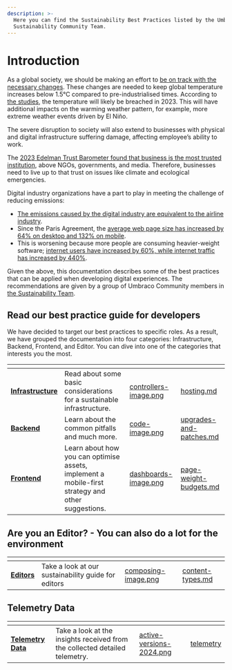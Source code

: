 ```yaml
---
description: >-
  Here you can find the Sustainability Best Practices listed by the Umbraco
  Sustainability Community Team.
---
```


# Introduction

As a global society, we should be making an effort to [be on track with the necessary changes](https://climateactiontracker.org/publications/state-of-climate-action-2022/). These changes are needed to keep global temperature increases below 1.5°C compared to pre-industrialised times. According to [the studies](https://climateactiontracker.org/publications/state-of-climate-action-2022/), the temperature will likely be breached in 2023. This will have additional impacts on the warming weather pattern, for example, more extreme weather events driven by El Niño.

The severe disruption to society will also extend to businesses with physical and digital infrastructure suffering damage, affecting employee’s ability to work.

The [2023 Edelman Trust Barometer found that business is the most trusted institution](https://www.edelman.com/trust/2023/trust-barometer), above NGOs, governments, and media. Therefore, businesses need to live up to that trust on issues like climate and ecological emergencies.

Digital industry organizations have a part to play in meeting the challenge of reducing emissions:

* [The emissions caused by the digital industry are equivalent to the airline industry](https://www.cell.com/patterns/pdfExtended/S2666-3899\(21\)00188-4).
* Since the Paris Agreement, the [average web page size has increased by 64% on desktop and 132% on mobile](https://httparchive.org/reports/page-weight?start=2015\_12\_01\&end=latest\&view=list).
* This is worsening because more people are consuming heavier-weight software; [internet users have increased by 60%, while internet traffic has increased by 440%](https://www.iea.org/energy-system/buildings/data-centres-and-data-transmission-networks).

Given the above, this documentation describes some of the best practices that can be applied when developing digital experiences. The recommendations are given by a group of Umbraco Community members in [the Sustainability Team](https://umbraco.com/blog/meet-the-new-community-sustainability-team/).

## Read our best practice guide for developers

We have decided to target our best practices to specific roles. As a result, we have grouped the documentation into four categories: Infrastructure, Backend, Frontend, and Editor. You can dive into one of the categories that interests you the most.

<table data-view="cards"><thead><tr><th></th><th></th><th data-hidden data-card-cover data-type="files"></th><th data-hidden data-card-target data-type="content-ref"></th></tr></thead><tbody><tr><td><a href="infrastructure/"><strong>Infrastructure</strong></a></td><td>Read about some basic considerations for a sustainable infrastructure.</td><td><a href="assets/controllers-image.png">controllers-image.png</a></td><td><a href="infrastructure/hosting.md">hosting.md</a></td></tr><tr><td><a href="backend/"><strong>Backend</strong></a></td><td>Learn about the common pitfalls and much more.</td><td><a href="assets/code-image.png">code-image.png</a></td><td><a href="backend/upgrades-and-patches.md">upgrades-and-patches.md</a></td></tr><tr><td><a href="frontend/"><strong>Frontend</strong></a></td><td>Learn about how you can optimise assets, implement a mobile-first strategy and other suggestions.</td><td><a href="assets/dashboards-image.png">dashboards-image.png</a></td><td><a href="frontend/page-weight-budgets.md">page-weight-budgets.md</a></td></tr></tbody></table>

## Are you an Editor? - You can also do a lot for the environment

<table data-view="cards"><thead><tr><th></th><th></th><th data-hidden data-card-cover data-type="files"></th><th data-hidden data-card-target data-type="content-ref"></th></tr></thead><tbody><tr><td><a href="editor/"><strong>Editors</strong></a></td><td>Take a look at our sustainability guide for editors</td><td><a href="assets/composing-image.png">composing-image.png</a></td><td><a href="editor/content-types.md">content-types.md</a></td></tr></tbody></table>

## Telemetry Data

<table data-view="cards"><thead><tr><th></th><th></th><th data-hidden data-card-cover data-type="files"></th><th data-hidden data-card-target data-type="content-ref"></th></tr></thead><tbody><tr><td><a href="telemetry/"><strong>Telemetry Data</strong></a></td><td>Take a look at the insights received from the collected detailed telemetry.</td><td><a href="assets/active-versions-2024.png">active-versions-2024.png</a></td><td><a href="telemetry/">telemetry</a></td></tr></tbody></table>


